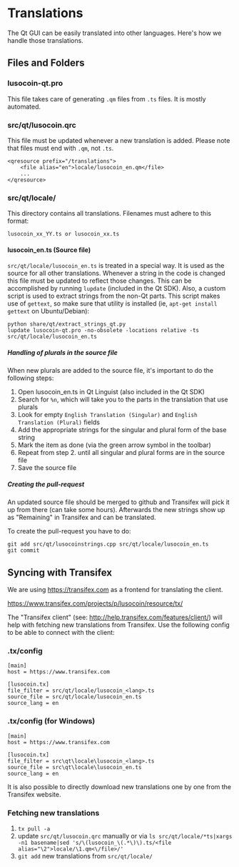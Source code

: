 Translations
============

The Qt GUI can be easily translated into other languages. Here's how we
handle those translations.

Files and Folders
-----------------

### lusocoin-qt.pro

This file takes care of generating `.qm` files from `.ts` files. It is mostly
automated.

### src/qt/lusocoin.qrc

This file must be updated whenever a new translation is added. Please note that
files must end with `.qm`, not `.ts`.

    <qresource prefix="/translations">
        <file alias="en">locale/lusocoin_en.qm</file>
        ...
    </qresource>

### src/qt/locale/

This directory contains all translations. Filenames must adhere to this format:

    lusocoin_xx_YY.ts or lusocoin_xx.ts

#### lusocoin_en.ts (Source file)

`src/qt/locale/lusocoin_en.ts` is treated in a special way. It is used as the
source for all other translations. Whenever a string in the code is changed
this file must be updated to reflect those changes. This can be accomplished
by running `lupdate` (included in the Qt SDK). Also, a custom script is used
to extract strings from the non-Qt parts. This script makes use of `gettext`,
so make sure that utility is installed (ie, `apt-get install gettext` on 
Ubuntu/Debian):

    python share/qt/extract_strings_qt.py
    lupdate lusocoin-qt.pro -no-obsolete -locations relative -ts src/qt/locale/lusocoin_en.ts
    
##### Handling of plurals in the source file

When new plurals are added to the source file, it's important to do the following steps:

1. Open lusocoin_en.ts in Qt Linguist (also included in the Qt SDK)
2. Search for `%n`, which will take you to the parts in the translation that use plurals
3. Look for empty `English Translation (Singular)` and `English Translation (Plural)` fields
4. Add the appropriate strings for the singular and plural form of the base string
5. Mark the item as done (via the green arrow symbol in the toolbar)
6. Repeat from step 2. until all singular and plural forms are in the source file
7. Save the source file

##### Creating the pull-request

An updated source file should be merged to github and Transifex will pick it
up from there (can take some hours). Afterwards the new strings show up as "Remaining"
in Transifex and can be translated.

To create the pull-request you have to do:

    git add src/qt/lusocoinstrings.cpp src/qt/locale/lusocoin_en.ts
    git commit

Syncing with Transifex
----------------------

We are using https://transifex.com as a frontend for translating the client.

https://www.transifex.com/projects/p/lusocoin/resource/tx/

The "Transifex client" (see: http://help.transifex.com/features/client/)
will help with fetching new translations from Transifex. Use the following
config to be able to connect with the client:

### .tx/config

    [main]
    host = https://www.transifex.com

    [lusocoin.tx]
    file_filter = src/qt/locale/lusocoin_<lang>.ts
    source_file = src/qt/locale/lusocoin_en.ts
    source_lang = en
    
### .tx/config (for Windows)

    [main]
    host = https://www.transifex.com

    [lusocoin.tx]
    file_filter = src\qt\locale\lusocoin_<lang>.ts
    source_file = src\qt\locale\lusocoin_en.ts
    source_lang = en

It is also possible to directly download new translations one by one from the Transifex website.

### Fetching new translations

1. `tx pull -a`
2. update `src/qt/lusocoin.qrc` manually or via
   `ls src/qt/locale/*ts|xargs -n1 basename|sed 's/\(lusocoin_\(.*\)\).ts/<file alias="\2">locale/\1.qm<\/file>/'`
3. `git add` new translations from `src/qt/locale/`
